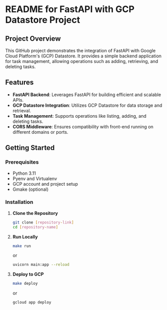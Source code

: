 # README for FastAPI with GCP Datastore Project

## Project Overview
This GitHub project demonstrates the integration of FastAPI with Google Cloud Platform's (GCP) Datastore. It provides a simple backend application for task management, allowing operations such as adding, retrieving, and deleting tasks.

## Features
- **FastAPI Backend**: Leverages FastAPI for building efficient and scalable APIs.
- **GCP Datastore Integration**: Utilizes GCP Datastore for data storage and retrieval.
- **Task Management**: Supports operations like listing, adding, and deleting tasks.
- **CORS Middleware**: Ensures compatibility with front-end running on different domains or ports.

## Getting Started

### Prerequisites
- Python 3.11
- Pyenv and Virtualenv
- GCP account and project setup
- Gmake (optional)

### Installation

1. **Clone the Repository**
   ```bash
   git clone [repository-link]
   cd [repository-name]
2. **Run Locally**
    ```bash
    make run
    ```
    or
    ```bash
    uvicorn main:app --reload
    ```
3. **Deploy to GCP**
    ```bash
    make deploy
    ```
    or
    ```bash
    gcloud app deploy
    ```